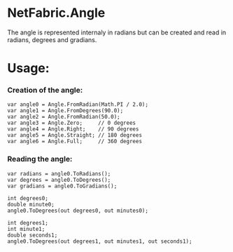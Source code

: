 NetFabric.Angle
===============

The angle is represented internaly in radians but can be created and read in radians, degrees and gradians.

# Usage:

### Creation of the angle:

    var angle0 = Angle.FromRadian(Math.PI / 2.0);
    var angle1 = Angle.FromDegrees(90.0);
    var angle2 = Angle.FromRadian(50.0);
    var angle3 = Angle.Zero;     // 0 degrees
    var angle4 = Angle.Right;    // 90 degrees
    var angle5 = Angle.Straight; // 180 degrees
    var angle6 = Angle.Full;     // 360 degrees

### Reading the angle:

    var radians = angle0.ToRadians();
    var degrees = angle0.ToDegrees();
    var gradians = angle0.ToGradians();
    
    int degrees0;
    double minute0;
    angle0.ToDegrees(out degrees0, out minutes0);
    
    int degrees1;
    int minute1;
    double seconds1;
    angle0.ToDegrees(out degrees1, out minutes1, out seconds1);

